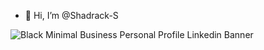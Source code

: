 - 👋 Hi, I’m @Shadrack-S

![Black Minimal Business Personal Profile Linkedin Banner](https://github.com/Shadrack-S/Shadrack-S/assets/132945108/e8ef1562-0ce4-4611-b417-27b741687d4c)
